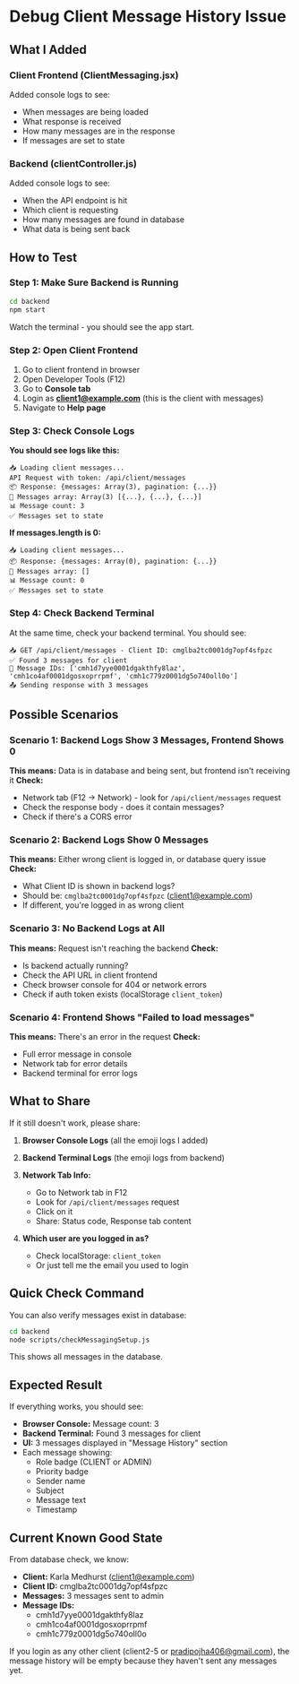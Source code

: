 # Debug Client Message History Issue

## What I Added

### Client Frontend (ClientMessaging.jsx)
Added console logs to see:
- When messages are being loaded
- What response is received
- How many messages are in the response
- If messages are set to state

### Backend (clientController.js)
Added console logs to see:
- When the API endpoint is hit
- Which client is requesting
- How many messages are found in database
- What data is being sent back

## How to Test

### Step 1: Make Sure Backend is Running
```bash
cd backend
npm start
```
Watch the terminal - you should see the app start.

### Step 2: Open Client Frontend
1. Go to client frontend in browser
2. Open Developer Tools (F12)
3. Go to **Console tab**
4. Login as **client1@example.com** (this is the client with messages)
5. Navigate to **Help page**

### Step 3: Check Console Logs

**You should see logs like this:**

```
📥 Loading client messages...
API Request with token: /api/client/messages
📦 Response: {messages: Array(3), pagination: {...}}
📧 Messages array: Array(3) [{...}, {...}, {...}]
📊 Message count: 3
✅ Messages set to state
```

**If messages.length is 0:**
```
📥 Loading client messages...
📦 Response: {messages: Array(0), pagination: {...}}
📧 Messages array: []
📊 Message count: 0
✅ Messages set to state
```

### Step 4: Check Backend Terminal

At the same time, check your backend terminal. You should see:

```
📥 GET /api/client/messages - Client ID: cmglba2tc0001dg7opf4sfpzc
✅ Found 3 messages for client
📧 Message IDs: ['cmh1d7yye0001dgakthfy8laz', 'cmh1co4af0001dgosxoprrpmf', 'cmh1c779z0001dg5o740oll0o']
📤 Sending response with 3 messages
```

## Possible Scenarios

### Scenario 1: Backend Logs Show 3 Messages, Frontend Shows 0
**This means:** Data is in database and being sent, but frontend isn't receiving it
**Check:**
- Network tab (F12 → Network) - look for `/api/client/messages` request
- Check the response body - does it contain messages?
- Check if there's a CORS error

### Scenario 2: Backend Logs Show 0 Messages
**This means:** Either wrong client is logged in, or database query issue
**Check:**
- What Client ID is shown in backend logs?
- Should be: `cmglba2tc0001dg7opf4sfpzc` (client1@example.com)
- If different, you're logged in as wrong client

### Scenario 3: No Backend Logs at All
**This means:** Request isn't reaching the backend
**Check:**
- Is backend actually running?
- Check the API URL in client frontend
- Check browser console for 404 or network errors
- Check if auth token exists (localStorage `client_token`)

### Scenario 4: Frontend Shows "Failed to load messages"
**This means:** There's an error in the request
**Check:**
- Full error message in console
- Network tab for error details
- Backend terminal for error logs

## What to Share

If it still doesn't work, please share:

1. **Browser Console Logs** (all the emoji logs I added)
2. **Backend Terminal Logs** (the emoji logs from backend)
3. **Network Tab Info:**
   - Go to Network tab in F12
   - Look for `/api/client/messages` request
   - Click on it
   - Share: Status code, Response tab content

4. **Which user are you logged in as?**
   - Check localStorage: `client_token`
   - Or just tell me the email you used to login

## Quick Check Command

You can also verify messages exist in database:
```bash
cd backend
node scripts/checkMessagingSetup.js
```

This shows all messages in the database.

## Expected Result

If everything works, you should see:
- **Browser Console:** Message count: 3
- **Backend Terminal:** Found 3 messages for client
- **UI:** 3 messages displayed in "Message History" section
- Each message showing:
  - Role badge (CLIENT or ADMIN)
  - Priority badge
  - Sender name
  - Subject
  - Message text
  - Timestamp

## Current Known Good State

From database check, we know:
- **Client:** Karla Medhurst (client1@example.com)
- **Client ID:** cmglba2tc0001dg7opf4sfpzc
- **Messages:** 3 messages sent to admin
- **Message IDs:**
  - cmh1d7yye0001dgakthfy8laz
  - cmh1co4af0001dgosxoprrpmf
  - cmh1c779z0001dg5o740oll0o

If you login as any other client (client2-5 or pradipojha406@gmail.com), the message history will be empty because they haven't sent any messages yet.

